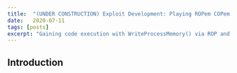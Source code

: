 ```yaml
---
title:  "(UNDER CONSTRUCTION) Exploit Development: Playing ROPem COPem Robots with WriteProcessMemory()"
date:   2020-07-11
tags: [posts]
excerpt: "Gaining code execution with WriteProcessMemory() via ROP and outlining the occasional need for Call-Oriented Programming."
---
```

Introduction
---
